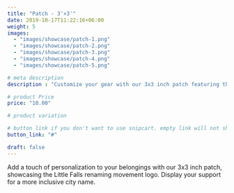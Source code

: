 ```yaml
---
title: "Patch - 3″×3″"
date: 2019-10-17T11:22:16+06:00
weight: 5
images: 
  - "images/showcase/patch-1.png"
  - "images/showcase/patch-2.png"
  - "images/showcase/patch-3.png"
  - "images/showcase/patch-4.png"
  - "images/showcase/patch-5.png"

# meta description
description : "Customize your gear with our 3x3 inch patch featuring the Little Falls renaming movement logo"

# product Price
price: "10.00"

# product variation

# button link if you don't want to use snipcart. empty link will not show button
button_link: "#"

draft: false
---
```


Add a touch of personalization to your belongings with our 3x3 inch patch, showcasing the Little Falls renaming movement logo. Display your support for a more inclusive city name.